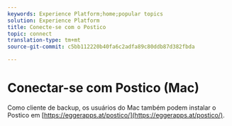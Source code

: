 ```yaml
---
keywords: Experience Platform;home;popular topics
solution: Experience Platform
title: Conecte-se com o Postico
topic: connect
translation-type: tm+mt
source-git-commit: c5bb112220b40fa6c2adfa89c80ddb87d382fbda

---
```



# Conectar-se com Postico (Mac)

Como cliente de backup, os usuários do Mac também podem instalar o Postico em [https://eggerapps.at/postico/](https://eggerapps.at/postico/).